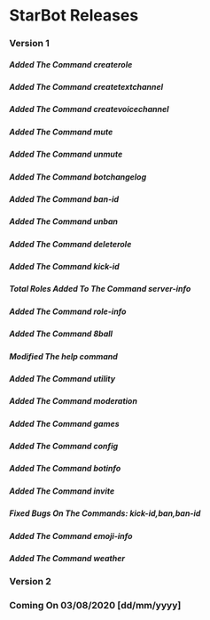 # StarBot Releases

### Version 1

##### Added The Command createrole
##### Added The Command createtextchannel
##### Added The Command createvoicechannel
##### Added The Command mute
##### Added The Command unmute
##### Added The Command botchangelog
##### Added The Command ban-id
##### Added The Command unban
##### Added The Command deleterole
##### Added The Command kick-id
##### Total Roles Added To The Command server-info
##### Added The Command role-info
##### Added The Command 8ball
##### Modified The help command
##### Added The Command utility
##### Added The Command moderation
##### Added The Command games
##### Added The Command config
##### Added The Command botinfo
##### Added The Command invite
##### Fixed Bugs On The Commands: kick-id,ban,ban-id
##### Added The Command emoji-info
##### Added The Command weather


### Version 2

### Coming On 03/08/2020 [dd/mm/yyyy]
